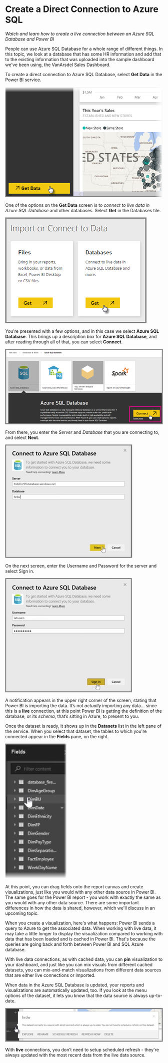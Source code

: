 <properties
   pageTitle="Create a direct (live) connection to Azure SQL Database"
   description="Create a live connection between an Azure SQL database and Power BI."
   services="powerbi"
   documentationCenter=""
   authors="davidiseminger"
   manager="mblythe"
   editor=""
   tags=""
   qualityFocus="no"
   qualityDate=""
   featuredVideoId="TJ71od0SbAg"
   featuredVideoThumb=""
   courseDuration=""/>

<tags
   ms.service="powerbi"
   ms.devlang="NA"
   ms.topic="article"
   ms.tgt_pltfrm="NA"
   ms.workload="powerbi"
   ms.date="03/20/2016"
   ms.author="davidi"/>

# Create a Direct Connection to Azure SQL

*Watch and learn how to create a live connection between an Azure SQL Database and Power BI*

People can use Azure SQL Database for a whole range of different things. In this topic, we look at a database that has some HR information and add that to the existing information that was uploaded into the sample dashboard we've been using, the VanArsdel Sales Dashboard.

To create a direct connection to Azure SQL Database, select **Get Data** in the Power BI service.

![](./media/powerbi-learning-7-2-create-direct-connection-azure-sql/7-2_1.png)

One of the options on the **Get Data** screen is to *connect to live data in Azure SQL Database* and other databases. Select **Get** in the Databases tile.

![](./media/powerbi-learning-7-2-create-direct-connection-azure-sql/7-2_2.png)

You're presented with a few options, and in this case we select **Azure SQL Database**. This brings up a description box for **Azure SQL Database**, and after reading through all of that, you can select **Connect**.

![](./media/powerbi-learning-7-2-create-direct-connection-azure-sql/7-2_3.png)

From there, you enter the *Server* and *Database* that you are connecting to, and select **Next**.

![](./media/powerbi-learning-7-2-create-direct-connection-azure-sql/7-2_4.png)

On the next screen, enter the Username and Password for the server and select Sign in.

![](./media/powerbi-learning-7-2-create-direct-connection-azure-sql/7-2_5.png)

A notification appears in the upper right corner of the screen, stating that Power BI is importing the data. It’s not *actually* importing any data... since this is a **live** connection, at this point Power BI is getting the definition of the database, or its *schema*, that’s sitting in Azure, to present to you.

Once the dataset is ready, it shows up in the **Datasets** list in the left pane of the service. When you select that dataset, the tables to which you're connected appear in the **Fields** pane, on the right.

![](./media/powerbi-learning-7-2-create-direct-connection-azure-sql/7-2_6.png)

At this point, you can drag fields onto the report canvas and create visualizations, just like you would with any other data source in Power BI. The same goes for the Power BI report - you work with exactly the same as you would with any other data source. There are some important differences in how the data is shared, however, which we'll discuss in an upcoming topic.

When you create a visualization, here's what happens: Power BI sends a query to Azure to get the associated data. When working with live data, it may take a little longer to display the visualization compared to working with data that has been loaded and is cached in Power BI. That's because the queries are going back and forth between Power BI and SQL Azure database.

With live data connections, as with cached data, you can **pin** visualization to your dashboard, and just like you can mix visuals from different cached datasets, you can mix-and-match visualizations from different data sources that are either live connections or imported.

When data in the Azure SQL Database is updated, your reports and visualizations are automatically updated, too. If you look at the menu options of the dataset, it lets you know that the data source is always up-to-date.

![](./media/powerbi-learning-7-2-create-direct-connection-azure-sql/7-2_7.png)

With **live** connections, you don’t need to setup scheduled refresh - they're always updated with the most recent data from the live data source.
